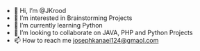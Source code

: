 - 👋 Hi, I’m @JKrood
- 👀 I’m interested in Brainstorming Projects
- 🌱 I’m currently learning Python
- 💞️ I’m looking to collaborate on JAVA, PHP and Python Projects
- 📫 How to reach me josephkanael124@gmaol.com

<!---
JKrood/JKrood is a ✨ special ✨ repository because its `README.md` (this file) appears on your GitHub profile.
You can click the Preview link to take a look at your changes.
--->

